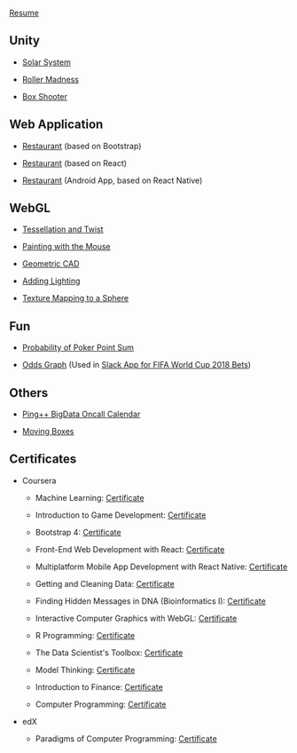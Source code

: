 [Resume](/resume/kai_wang_resume.pdf)

## Unity

-   [Solar System](/unity/Solar%20System/index.html)

-   [Roller Madness](/unity/Roller%20Madness/index.html)

-   [Box Shooter](/unity/Box%20Shooter/index.html)

## Web Application

-   [Restaurant](https://confusion-bootstrap.herokuapp.com) (based on Bootstrap)

-   [Restaurant](https://confusion-react-frontend.herokuapp.com) (based on React)

-   [Restaurant](https://exp-shell-app-assets.s3.us-west-1.amazonaws.com/android/%40goalboy/confusion-7d539306e2c7418b9de6e848db8c7206-signed.apk) (Android App, based on React Native)

## WebGL

-   [Tessellation and Twist](/webgl/tessellation_twist.html)

-   [Painting with the Mouse](/webgl/painting_with_the_mouse.html)

-   [Geometric CAD](/webgl/geometric_cad.html)

-   [Adding Lighting](/webgl/lighting.html)

-   [Texture Mapping to a Sphere](/webgl/texture_mapping.html)

## Fun

-   [Probability of Poker Point Sum](/fun/pokers.html)

-   [Odds Graph](/fun/world_cup_2018_odds.html?other_total=200.0&same_total=185.0) (Used in [Slack App for FIFA World Cup 2018 Bets](https://github.com/charles-wangkai/betbot_worldcup2018))

## Others

-   [Ping++ BigData Oncall Calendar](/others/pingxx_bigdata_oncall_calendar.html)

-   [Moving Boxes](/others/moving_boxes.html)

## Certificates

-   Coursera

    -   Machine Learning: [Certificate](/certificates/certificate_machine_learning.pdf)

    -   Introduction to Game Development: [Certificate](/certificates/certificate_game_development.pdf)

    -   Bootstrap 4: [Certificate](/certificates/certificate_bootstrap.pdf)

    -   Front-End Web Development with React: [Certificate](/certificates/certificate_front_end_react.pdf)

    -   Multiplatform Mobile App Development with React Native: [Certificate](/certificates/certificate_react_native.pdf)

    -   Getting and Cleaning Data: [Certificate](/certificates/certificate_getting_and_cleaning_data.pdf)

    -   Finding Hidden Messages in DNA (Bioinformatics I): [Certificate](/certificates/certificate_bioinformatics_1.pdf)

    -   Interactive Computer Graphics with WebGL: [Certificate](/certificates/certificate_webgl.pdf)

    -   R Programming: [Certificate](/certificates/certificate_r_programming.pdf)

    -   The Data Scientist's Toolbox: [Certificate](/certificates/certificate_data_scientist_toolbox.pdf)

    -   Model Thinking: [Certificate](/certificates/certificate_model_thinking.pdf)

    -   Introduction to Finance: [Certificate](/certificates/certificate_finance.pdf)

    -   Computer Programming: [Certificate](/certificates/certificate_computer_programming.pdf)

-   edX

    -   Paradigms of Computer Programming: [Certificate](https://courses.edx.org/certificates/c952c7addbe34438a45c316752969049)

